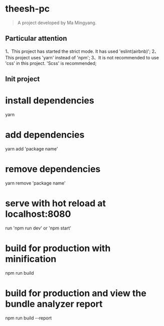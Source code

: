 # theesh-pc

> A project developed by Ma Mingyang.

## Particular attention
1、This project has started the strict mode. It has used 'eslint(airbnb)';
2、This project uses 'yarn' instead of 'npm';
3、It is not recommended to use 'css' in this project. 'Scss' is recommended;

## Init project

# install dependencies
yarn

# add dependencies
yarn add 'package name'

# remove dependencies
yarn remove 'package name'

# serve with hot reload at localhost:8080
run 'npm run dev' or 'npm start'

# build for production with minification
npm run build

# build for production and view the bundle analyzer report
npm run build --report
